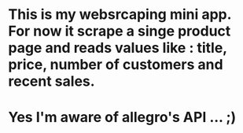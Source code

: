 # This is my websrcaping mini app. For now it scrape a singe product page and reads values like : title, price, number of customers and recent sales.
# Yes I'm aware of allegro's API ... ;)